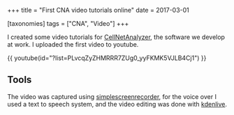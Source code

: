 +++
title = "First CNA video tutorials online"
date = 2017-03-01

[taxonomies]
tags = ["CNA", "Video"]
+++

I created some video tutorials for [CellNetAnalyzer](https://www2.mpi-magdeburg.mpg.de/projects/cna/cna.html),
the software we develop at work.
I uploaded the first video to youtube.

{{ youtube(id="?list=PLvcqZyZHMRRR7ZUg0_yyFKMK5VJLB4Cj1") }}

<!-- more -->

## Tools

The video was captured using [simplescreenrecorder](http://www.maartenbaert.be/simplescreenrecorder/),
for the voice over I used a text to speech system,
and the video editing was done with [kdenlive](https://kdenlive.org).
